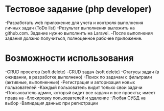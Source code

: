 



Тестовое задание (php developer)
=============

-Разработать web приложение для учета и контроля выполнения личных задач (ToDo list)
-Результат выполнения выложить на github.com. Задание нужно выполнить на Laravel.
-После выполнения задания должно получиться, полноценное рабочее приложение.


Возможности использования
=========================
-CRUD проектов (soft delete)
-CRUD задач (soft delete)
-Статусы задач (в ожидании, в разработке,выполнено)
-Поиск по задачам с фильтрами (активные, выполненные)
-Регистрация и авторизация новых пользователей
-Каждый пользователь видит только свои задачи
-Пользователь админ, который видит все задачи и все проекты; имеет права на
-блокировку пользователей и удаление
-Любая СУБД на выбор
-Валидация данных при регистрации

